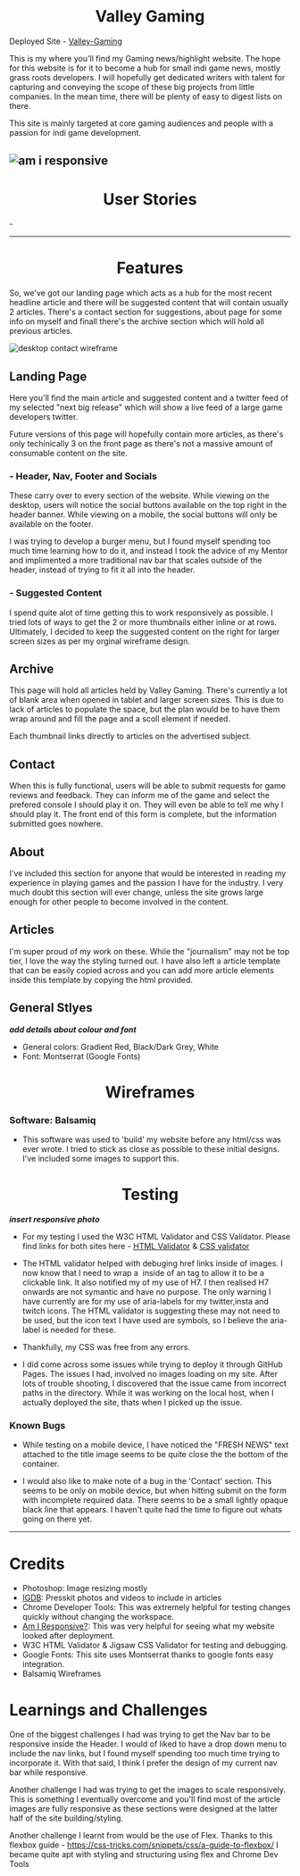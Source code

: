 <h1 align=center> Valley Gaming </h1>

Deployed Site - [Valley-Gaming](https://camerone14.github.io/Valley-gaming/)

This is my where you'll find my Gaming news/highlight website. The hope for this website is for it to become a hub for small indi game news, mostly grass roots developers. I will hopefully get dedicated writers with talent for capturing and conveying the scope of these big projects from little companies. In the mean time, there will be plenty of easy to digest lists on there.

This site is mainly targeted at core gaming audiences and people with a passion for indi game development.

![am i responsive](/assets/images/responsive.png)
---
<h1 align=center> User Stories </h1>
- 

---
<h1 align=center> Features </h1>
  So, we've got our landing page which acts as a hub for the most recent headline article and there will be suggested content that will contain usually 2 articles.
  There's a contact section for suggestions, about page for some info on myself and finall there's the archive section which will hold all previous articles.

![desktop contact wireframe](/assets/images/index-desktop.png)
## Landing Page

  Here you'll find the main article and suggested content and a twitter feed of my selected "next big release" which will show a live feed of a large game developers twitter.

  Future versions of this page will hopefully contain more articles, as there's only techinically 3 on the front page as there's not a massive amount of consumable content on the site.

  ### - Header, Nav, Footer and Socials
   These carry over to every section of the website. While viewing on the desktop, users will notice the social buttons available on the top right in the header banner.
   While viewing on a mobile, the social buttons will only be available on the footer.
  
  I was trying to develop a burger menu, but I found myself spending too much time learning how to do it, and instead I took the advice of my Mentor and implimented a more traditional nav bar that scales outside of the header, instead of trying to fit it all into the header.
  
  ### - Suggested Content
   I spend quite alot of time getting this to work responsively as possible. I tried lots of ways to get the 2 or more thumbnails either inline or at rows. Ultimately, I decided to keep the suggested content on the right for larger screen sizes as per my orginal wireframe design.

## Archive

  This page will hold all articles held by Valley Gaming.
  There's currently a lot of blank area when opened in tablet and larger screen sizes. This is due to lack of articles to populate the space, but the plan would be to have them    wrap around and fill the page and a scoll element if needed.

  Each thumbnail links directly to articles on the advertised subject.

## Contact

  When this is fully functional, users will be able to submit requests for game reviews and feedback. They can inform me of the game and select the prefered console I should       play it on. They will even be able to tell me why I should play it.
  The front end of this form is complete, but the information submitted goes nowhere.

## About

  I've included this section for anyone that would be interested in reading my experience in playing games and the passion I have for the industry.
  I very much doubt this section will ever change, unless the site grows large enough for other people to become involved in the content.

## Articles

  I'm super proud of my work on these.
  While the "journalism" may not be top tier, I love the way the styling turned out. 
  I have also left a article template that can be easily copied across and you can add more article elements inside this template by copying the html provided.
  
## General Stlyes
  ***add details about colour and font***
- General colors: Gradient Red, Black/Dark Grey, White
- Font: Montserrat (Google Fonts)

<h1 align=center> Wireframes </h1>

### Software: Balsamiq
  - This software was used to 'build' my website before any html/css was ever wrote. I tried to stick as close as possible to these initial designs. I've included some images to support this.

<h1 align=center> Testing </h1>

***insert responsive photo***

- For my testing I used the W3C HTML Validator and CSS Validator.
  Please find links for both sites here - [HTML Validator](https://validator.w3.org/) & [CSS validator](https://jigsaw.w3.org/css-validator/)

- The HTML validator helped with debuging href links inside of images.
I now know that I need to wrap a <img> inside of an <a> tag to allow it to be a clickable link.
It also notified my of my use of H7. I then realised H7 onwards are not symantic and have no purpose.
The only warning I have currently are for my use of aria-labels for my twitter,insta and twitch icons. The HTML validator is suggesting these may not need to be used, but the icon text I have used are symbols, so I believe the aria-label is needed for these.

- Thankfully, my CSS was free from any errors.
  
- I did come across some issues while trying to deploy it through GitHub Pages. The issues I had, involved no images loading on my site. After lots of trouble shooting, I discovered that the issue came from incorrect paths in the directory. While it was working on the local host, when I actually deployed the site, thats when I picked up the issue.

### Known Bugs
 - While testing on a mobile device, I have noticed the "FRESH NEWS" text attached to the title image seems to be quite close the the bottom of the container.

 - I would also like to make note of a bug in the 'Contact' section. This seems to be only on mobile device, but when hitting submit on the form with incomplete required data. There seems to be a small lightly opaque black line that appears. I haven't quite had the time to figure out whats going on there yet.
---
# Credits

- Photoshop: Image resizing mostly
- [IGDB](https://www.igdb.com/): Presskit photos and videos to include in articles
- Chrome Developer Tools: This was extremely helpful for testing changes quickly without changing the workspace.
- [Am I Responsive?](http://ami.responsivedesign.is/): This was very helpful for seeing what my website looked after deployment.
- W3C HTML Validator & Jigsaw CSS Validator for testing and debugging.
- Google Fonts: This site uses Montserrat thanks to google fonts easy integration.
- Balsamiq Wireframes
  
# Learnings and Challenges
   
One of the biggest challenges I had was trying to get the Nav bar to be responsive inside the Header. I would of liked to have a drop down menu to include the nav links, but I found myself spending too much time trying to incorporate it. With that said, I think I prefer the design of my current nav bar while responsive.
  
Another challenge I had was trying to get the images to scale responsively. This is something I eventually overcome and you'll find most of the article images are fully responsive as these sections were designed at the latter half of the site building/styling.
  
Another challenge I learnt from would be the use of Flex. Thanks to this flexbox guide - https://css-tricks.com/snippets/css/a-guide-to-flexbox/ I became quite apt with styling and structuring using flex and Chrome Dev Tools
